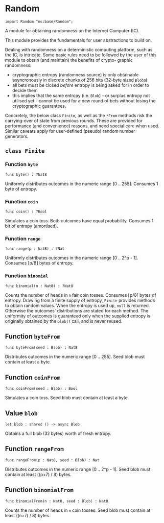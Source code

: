 # Random

```motoko name=import
import Random "mo:base/Random";
```

A module for obtaining randomness on the Internet Computer (IC).

This module provides the fundamentals for user abstractions to build on.

Dealing with randomness on a deterministic computing platform, such
as the IC, is intricate. Some basic rules need to be followed by the
user of this module to obtain (and maintain) the benefits of crypto-
graphic randomness:

- cryptographic entropy (randomness source) is only obtainable
  asyncronously in discrete chunks of 256 bits (32-byte sized `Blob`s)
- all bets must be closed *before* entropy is being asked for in
  order to decide them
- this implies that the same entropy (i.e. `Blob`) - or surplus entropy
  not utilised yet - cannot be used for a new round of bets without
  losing the cryptographic guarantees.

Concretely, the below class `Finite`, as well as the
`*From` methods risk the carrying-over of state from previous rounds.
These are provided for performance (and convenience) reasons, and need
special care when used. Similar caveats apply for user-defined (pseudo)
random number generators.

## `class Finite`


### Function `byte`
```motoko no-repl
func byte() : ?Nat8
```

Uniformly distributes outcomes in the numeric range [0 .. 255].
Consumes 1 byte of entropy.


### Function `coin`
```motoko no-repl
func coin() : ?Bool
```

Simulates a coin toss. Both outcomes have equal probability.
Consumes 1 bit of entropy (amortised).


### Function `range`
```motoko no-repl
func range(p : Nat8) : ?Nat
```

Uniformly distributes outcomes in the numeric range [0 .. 2^p - 1].
Consumes ⌈p/8⌉ bytes of entropy.


### Function `binomial`
```motoko no-repl
func binomial(n : Nat8) : ?Nat8
```

Counts the number of heads in `n` fair coin tosses.
Consumes ⌈p/8⌉ bytes of entropy.
Drawing from a finite supply of entropy, `Finite` provides
methods to obtain random values. When the entropy is used up,
`null` is returned. Otherwise the outcomes' distributions are
stated for each method. The uniformity of outcomes is
guaranteed only when the supplied entropy is originally obtained
by the `blob()` call, and is never reused.

## Function `byteFrom`
```motoko no-repl
func byteFrom(seed : Blob) : Nat8
```

Distributes outcomes in the numeric range [0 .. 255].
Seed blob must contain at least a byte.

## Function `coinFrom`
```motoko no-repl
func coinFrom(seed : Blob) : Bool
```

Simulates a coin toss.
Seed blob must contain at least a byte.

## Value `blob`
```motoko no-repl
let blob : shared () -> async Blob
```

Obtains a full blob (32 bytes) worth of fresh entropy.

## Function `rangeFrom`
```motoko no-repl
func rangeFrom(p : Nat8, seed : Blob) : Nat
```

Distributes outcomes in the numeric range [0 .. 2^p - 1].
Seed blob must contain at least ((p+7) / 8) bytes.

## Function `binomialFrom`
```motoko no-repl
func binomialFrom(n : Nat8, seed : Blob) : Nat8
```

Counts the number of heads in `n` coin tosses.
Seed blob must contain at least ((n+7) / 8) bytes.
